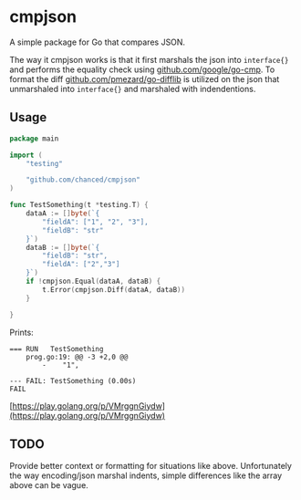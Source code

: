 # cmpjson
A simple package for Go that compares JSON.  

The way it cmpjson works is that it first marshals the json into `interface{}` and performs the equality check using [github.com/google/go-cmp](https://github.com/google/go-cmp). To format the diff [github.com/pmezard/go-difflib](https://github.com/pmezard/go-difflib) is utilized on the json that unmarshaled into `interface{}` and marshaled with indendentions.

## Usage

```go
package main

import (
	"testing"

	"github.com/chanced/cmpjson"
)

func TestSomething(t *testing.T) {
	dataA := []byte(`{
		"fieldA": ["1", "2", "3"],
		"fieldB": "str"
	}`)
	dataB := []byte(`{
		"fieldB": "str",
		"fieldA": ["2","3"] 
	}`)
	if !cmpjson.Equal(dataA, dataB) {
		t.Error(cmpjson.Diff(dataA, dataB))
	}

}


```
Prints:
```
=== RUN   TestSomething
    prog.go:19: @@ -3 +2,0 @@
        -    "1",
        
--- FAIL: TestSomething (0.00s)
FAIL
```
[https://play.golang.org/p/VMrggnGiydw](https://play.golang.org/p/VMrggnGiydw)

## TODO

Provide better context or formatting for situations like above. Unfortunately the way encoding/json marshal indents, simple differences like the array above can be vague. 

